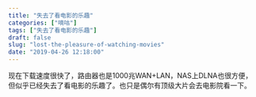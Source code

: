 ```yaml
---
title: "失去了看电影的乐趣"
categories: ["嘀咕"]
tags: ["失去了看电影的乐趣"]
draft: false
slug: "lost-the-pleasure-of-watching-movies"
date: "2019-04-26 12:18:00"
---
```


现在下载速度很快了，路由器也是1000兆WAN+LAN，NAS上DLNA也很方便，但似乎已经失去了看电影的乐趣了。也只是偶尔有顶级大片会去电影院看一下。
